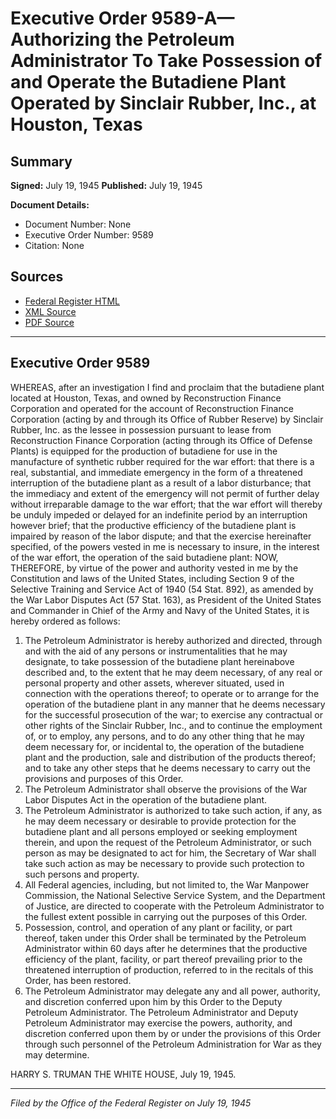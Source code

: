 # Executive Order 9589-A—Authorizing the Petroleum Administrator To Take Possession of and Operate the Butadiene Plant Operated by Sinclair Rubber, Inc., at Houston, Texas

## Summary

**Signed:** July 19, 1945
**Published:** July 19, 1945

**Document Details:**
- Document Number: None
- Executive Order Number: 9589
- Citation: None

## Sources
- [Federal Register HTML](https://www.presidency.ucsb.edu/documents/executive-order-9589-authorizing-the-petroleum-administrator-take-possession-and-operate)
- [XML Source](None)
- [PDF Source](None)

---

## Executive Order 9589

WHEREAS, after an investigation I find and proclaim that the butadiene plant located at Houston, Texas, and owned by Reconstruction Finance Corporation and operated for the account of Reconstruction Finance Corporation (acting by and through its Office of Rubber Reserve) by Sinclair Rubber, Inc. as the lessee in possession pursuant to lease from Reconstruction Finance Corporation (acting through its Office of Defense Plants) is equipped for the production of butadiene for use in the manufacture of synthetic rubber required for the war effort: that there is a real, substantial, and immediate emergency in the form of a threatened interruption of the butadiene plant as a result of a labor disturbance; that the immediacy and extent of the emergency will not permit of further delay without irreparable damage to the war effort; that the war effort will thereby be unduly impeded or delayed for an indefinite period by an interruption however brief; that the productive efficiency of the butadiene plant is impaired by reason of the labor dispute; and that the exercise hereinafter specified, of the powers vested in me is necessary to insure, in the interest of the war effort, the operation of the said butadiene plant:
NOW, THEREFORE, by virtue of the power and authority vested in me by the Constitution and laws of the United States, including Section 9 of the Selective Training and Service Act of 1940 (54 Stat. 892), as amended by the War Labor Disputes Act (57 Stat. 163), as President of the United States and Commander in Chief of the Army and Navy of the United States, it is hereby ordered as follows:
1. The Petroleum Administrator is hereby authorized and directed, through and with the aid of any persons or instrumentalities that he may designate, to take possession of the butadiene plant hereinabove described and, to the extent that he may deem necessary, of any real or personal property and other assets, wherever situated, used in connection with the operations thereof; to operate or to arrange for the operation of the butadiene plant in any manner that he deems necessary for the successful prosecution of the war; to exercise any contractual or other rights of the Sinclair Rubber, Inc., and to continue the employment of, or to employ, any persons, and to do any other thing that he may deem necessary for, or incidental to, the operation of the butadiene plant and the production, sale and distribution of the products thereof; and to take any other steps that he deems necessary to carry out the provisions and purposes of this Order.
2. The Petroleum Administrator shall observe the provisions of the War Labor Disputes Act in the operation of the butadiene plant.
3. The Petroleum Administrator is authorized to take such action, if any, as he may deem necessary or desirable to provide protection for the butadiene plant and all persons employed or seeking employment therein, and upon the request of the Petroleum Administrator, or such person as may be designated to act for him, the Secretary of War shall take such action as may be necessary to provide such protection to such persons and property.
4. All Federal agencies, including, but not limited to, the War Manpower Commission, the National Selective Service System, and the Department of Justice, are directed to cooperate with the Petroleum Administrator to the fullest extent possible in carrying out the purposes of this Order.
5. Possession, control, and operation of any plant or facility, or part thereof, taken under this Order shall be terminated by the Petroleum Administrator within 60 days after he determines that the productive efficiency of the plant, facility, or part thereof prevailing prior to the threatened interruption of production, referred to in the recitals of this Order, has been restored.
6. The Petroleum Administrator may delegate any and all power, authority, and discretion conferred upon him by this Order to the Deputy Petroleum Administrator. The Petroleum Administrator and Deputy Petroleum Administrator may exercise the powers, authority, and discretion conferred upon them by or under the provisions of this Order through such personnel of the Petroleum Administration for War as they may determine.

HARRY S. TRUMAN
THE WHITE HOUSE,
July 19, 1945.

---

*Filed by the Office of the Federal Register on July 19, 1945*
